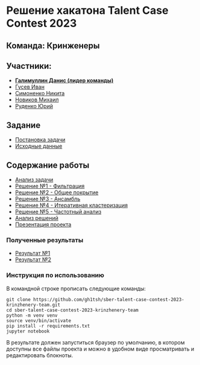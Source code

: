 # Решение хакатона Talent Case Contest 2023 
## Команда: Кринженеры
## Участники:
* [**Галимуллин Данис (лидер команды)**](https://github.com/DanisDeveloper)
* [Гусев Иван](https://github.com/CMPEQ0)
* [Симоненко Никита](https://github.com/gh1tsh)
* [Новиков Михаил](https://github.com/rikire)
* [Руденко Юрий](https://github.com/Ten-Do)

## Задание
* [Постановка задачи](./docs/Talent%20Case%20Contest%20-%20Отборочный%20этап.pdf)
* [Исходные данные](./data/sample.json)

## Содержание работы
* [Анализ задачи](./solutions/Analisys.ipynb)
* [Решение №1 - Фильтрация](./solutions/Solution1.ipynb)
* [Решение №2 - Общее покрытие](./solutions/Solution2.ipynb)
* [Решение №3 - Ансамбль](./solutions/Solution3.ipynb)
* [Решение №4 - Итеративная кластеризация](./solutions/Solution4.ipynb)
* [Решение №5 - Частотный анализ](./solutions/Solution5.ipynb)
* [Анализ решений](./solutions/Solution-analysis.ipynb)
* [Презентация проекта](./docs/Solution%20presentation.pdf)

### Полученные результаты
* [Результат №1](./output/solution1-result.json)
* [Результат №2](./output/solution2-result.json)

### Инструкция по использованию

В командной строке прописать следующие команды:
```
git clone https://github.com/gh1tsh/sber-talent-case-contest-2023-krinzhenery-team.git
cd sber-talent-case-contest-2023-krinzhenery-team
python -m venv venv
source venv/bin/activate
pip install -r requirements.txt
jupyter notebook
```
В результате должен запуститься браузер по умолчанию, в котором доступны все файлы проекта и можно в удобном виде просматривать и редактировать блокноты.
